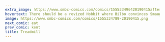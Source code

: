 ```yaml
---
extra_image: https://www.smbc-comics.com/comics/155533496420190415after.png
hovertext: There should be a revized Hobbit where Bilbo convinces Smaug to deposit his gold in index funds, then use 4% of earnings to pay for deworming and prenatal vitamins in undeveloped nations.
image: https://www.smbc-comics.com/comics/1555334789-20190415.png
next_comic: eat
prev_comic: kent
title: Treadmill
---
```


